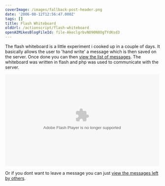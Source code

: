 ```yaml
---
coverImage: /images/fallback-post-header.png
date: '2006-08-12T12:56:47.000Z'
tags: []
title: Flash Whiteboard
oldUrl: /actionscript/flash-whiteboard
openAIMikesBlogFileId: file-AkeclgrbvNO90N8OgTYdKsd3
---
```


The flash whiteboard is a little experiment i cooked up in a couple of days. It basically allows the user to 'hand write' a message which is then saved on the server. Once done you can then [view the list of messages](https://www.mikecann.co.uk/?page_id=131). The whiteboard was written in flash and php was used to communicate with the server.

<!-- more -->

<embed width="500" height="300" type="application/x-shockwave-flash" pluginspage="https://www.macromedia.com/go/getflashplayer" src="/wp-content/uploads/Flash/client1.swf" play="true" loop="true" menu="true"></embed>

Or if you dont want to leave a message you can just [view the messages left by others](https://www.mikecann.co.uk/?page_id=131).
